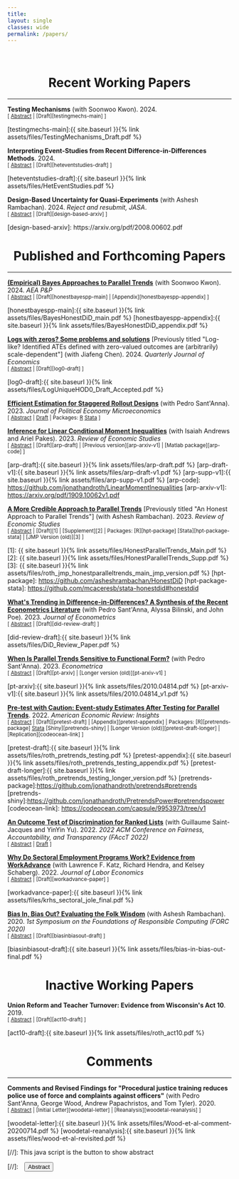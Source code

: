 ```yaml
---
title: 
layout: single
classes: wide
permalink: /papers/
---
```

<br/> 

<!-- Google Tag Manager (noscript) -->
<noscript><iframe src="https://www.googletagmanager.com/ns.html?id=GTM-PNS829G"
height="0" width="0" style="display:none;visibility:hidden"></iframe></noscript>
<!-- End Google Tag Manager (noscript) -->

# <center> Recent Working Papers </center>
- - -

**Testing Mechanisms** (with Soonwoo Kwon). 2024. <br/>
<small>[ <a href="#/" onclick="visib('testingmechs')">Abstract</a> | [Draft][testingmechs-main] ] </small>

<div id="testingmechs" style="display: none; text-align: justify; line-height: 1.2" ><small>

 Economists are often interested in the mechanisms by which a particular treatment affects an outcome. This paper develops tests for the "sharp null of full mediation" that the treatment <em>D</em> operates on the outcome <em>Y</em> only through a particular conjectured mechanism (or set of mechanisms) <em>M</em>. A key observation is that if <em>D</em> is randomly assigned and has a monotone effect on <em>M</em>, then <em>D</em> is a valid instrumental variable for the local average treatment effect (LATE) of <em>M</em> on <em>Y</em>. Existing tools for testing the validity of the LATE assumptions can thus be used to test the sharp null of full mediation when <em>M</em> and <em>D</em> are binary. We develop a more general framework that allows one to test whether the effect of <em>D</em> on <em>Y</em> is fully explained by a potentially multi-valued and multi-dimensional set of mechanisms <em>M</em>, allowing for relaxations of the monotonicity assumption. We further provide methods for lower-bounding the size of the alternative mechanisms when the sharp null is rejected. An advantage of our approach relative to existing tools for mediation analysis is that it does not require stringent assumptions about how <em>M</em> is assigned; on the other hand, our approach helps to answer different questions than traditional mediation analysis by focusing on the sharp null rather than estimating average direct and indirect effects. We illustrate the usefulness of the testable implications in two empirical applications.



</small><br><br/></div>
[testingmechs-main]:{{ site.baseurl }}{% link assets/files/TestingMechanisms_Draft.pdf %}


**Interpreting Event-Studies from Recent Difference-in-Differences Methods**. 2024. <br/>
<small>[ <a href="#/" onclick="visib('heteventstudies')">Abstract</a> | [Draft][heteventstudies-draft] ] </small>

<div id="heteventstudies" style="display: none; text-align: justify; line-height: 1.2" ><small>


This note discusses the interpretation of event-study plots produced by recent difference-in-differences methods. I show that even when specialized to the case of non-staggered treatment timing, the default plots produced by software for three of the most popular recent methods (de Chaisemartin and D’Haultfœuille, 2020; Callaway and SantAnna, 
2021; Borusyak, Jaravel and Spiess, 2024) do not match those of traditional two-way fixed effects (TWFE) event-studies: the new methods may show a kink or jump at the time of treatment even when the TWFE event-study shows a straight line. This difference stems from the fact that the new methods construct the pre-treatment coefficients asymmetrically from the post-treatment coefficients. As a result, visual heuristics for analyzing TWFE event-study plots should not be immediately applied to those from these methods. I conclude with practical recommendations for constructing and interpreting event-study plots when using these methods.

</small><br><br/></div>
[heteventstudies-draft]:{{ site.baseurl }}{% link assets/files/HetEventStudies.pdf %}



**Design-Based Uncertainty for Quasi-Experiments** (with Ashesh Rambachan). 2024. *Reject and resubmit, JASA*. <br/>
<small>[ <a href="#/" onclick="visib('design-based')">Abstract</a> | [Draft][design-based-arxiv] ] </small>

<div id="design-based" style="display: none; text-align: justify; line-height: 1.2" ><small>
This paper develops a finite-population, design-based theory of uncertainty for studying quasi-experimental settings in the social sciences. In our framework, treatment is determined by stochastic idiosyncratic factors, but individuals may differ in their probability of receiving treatment in ways unknown to the researcher, thus allowing for rich selection into treatment. We derive formulas for the bias of common estimators (including difference-in-means and difference-in-differences), and provide conditions under which they are unbiased for an interpretable causal estimand (e.g. analogs to the ATE or ATT). We further show that when the finite population is large, conventional standard errors are valid but typically conservative for the variance of the estimator over the randomization distribution. An interesting feature of our framework is that conventional standard errors tend to become more conservative when treatment probabilities vary more across units, i.e. when there is more selection into treatment. This conservativeness can (at least partially) mitigate undercoverage of conventional confidence intervals when the estimator is biased because of selection. Our results also have implications for the appropriate level to cluster standard errors, and for the analysis of linear covariate adjustment and instrumental variables in quasi-experimental settings.
</small><br><br/></div>
[design-based-arxiv]: https://arxiv.org/pdf/2008.00602.pdf



# <center> Published and Forthcoming Papers </center>
- - -

[**(Empirical) Bayes Approaches to Parallel Trends**](https://www.aeaweb.org/articles?id=10.1257/pandp.20241048) (with Soonwoo Kwon). 2024. *AEA P&P* <br/>
<small>[ <a href="#/" onclick="visib('honestbayespp')">Abstract</a> | [Draft][honestbayespp-main] | [Appendix][honestbayespp-appendix] ] </small>

<div id="honestbayespp" style="display: none; text-align: justify; line-height: 1.2" ><small>

We consider Bayes and Empirical Bayes (EB) approaches for dealing with violations of parallel trends. In the Bayes approach, the researcher specifies a prior over both the pre-treatment violations of parallel trends $\delta_{pre}$ and the post-treatment violations $\delta_{post}$. The researcher then updates their posterior about the post-treatment bias $\delta_{post}$ given an estimate of the pre-trends $\delta_{pre}$. This allows them to form posterior means and credible sets for the treatment effect of interest, $\tau_{post}$. In the EB approach, the prior on the violations of parallel trends is learned from the pre-treatment observations. We illustrate these approaches in two empirical applications.



</small><br><br/></div>
[honestbayespp-main]:{{ site.baseurl }}{% link assets/files/BayesHonestDiD_main.pdf %}
[honestbayespp-appendix]:{{ site.baseurl }}{% link assets/files/BayesHonestDiD_appendix.pdf %}


**[Logs with zeros? Some problems and solutions](https://academic.oup.com/qje/article/139/2/891/7473710?utm_source=etoc&utm_campaign=qje&utm_medium=email)** 
[Previously titled "Log-like? Identified ATEs defined with zero-valued outcomes are (arbitrarily) scale-dependent"] (with Jiafeng Chen). 2024. *Quarterly Journal of Economics* <br/>
<small>[ <a href="#/" onclick="visib('log0')">Abstract</a> | [Draft][log0-draft] ] </small>

<div id="log0" style="display: none; text-align: justify; line-height: 1.2" ><small>
When studying an outcome Y that is weakly-positive but can equal zero (e.g., earnings), researchers frequently estimate an average treatment effect (ATE) for a "log-like" transformation that behaves like log(Y) for large Y but is defined at zero (e.g., log(1+Y), arcsinh(Y)). We argue that ATEs for log-like transformations should not be interpreted as approximating percentage effects, since unlike a percentage, they depend on the units of the outcome. In fact, we show that if the treatment affects the extensive margin, one can obtain a treatment effect of any magnitude simply by re-scaling the units of Y before taking the log-like transformation. This arbitrary unit-dependence arises because an individual-level percentage effect is not well-defined for individuals whose outcome changes from zero to non-zero when receiving treatment, and the units of the outcome implicitly determine how much weight the ATE for a log-like transformation places on the extensive margin. We further establish a trilemma: when the outcome can equal zero, there is no treatment effect parameter that is an average of individual-level treatment effects, unit-invariant, and point-identified. We discuss several alternative approaches that may be sensible in settings with an intensive and extensive margin, including (i) expressing the ATE in levels as a percentage (e.g., using Poisson regression), (ii) explicitly calibrating the value placed on the intensive and extensive margins, and (iii) estimating separate effects for the two margins (e.g., using Lee bounds). We illustrate these approaches in three empirical applications.
</small><br><br/></div>

[log0-draft]:{{ site.baseurl }}{% link assets/files/LogUniqueHOD0_Draft_Accepted.pdf %}

**[Efficient Estimation for Staggered Rollout Designs](https://www.journals.uchicago.edu/doi/abs/10.1086/726581)** (with Pedro Sant'Anna). 2023.
*Journal of Political Economy Microeconomics*
<br/>
<small>[ <a href="#/" onclick="visib('staggeredefficient')">Abstract</a> | [Draft][staggeredefficient-arxiv] | Packages: [R][staggeredefficient-package] [Stata][staggeredefficient-stata-package] ]</small>

<div id="staggeredefficient" style="display: none; text-align: justify; line-height: 1.2" ><small>
We study estimation of causal effects in staggered rollout designs, i.e. settings where there is staggered treatment adoption and the timing of treatment is as-good-as randomly assigned. We derive the most efficient estimator in a class of estimators that nests several popular generalized difference-in-differences methods. A feasible plug-in version of the efficient estimator is asymptotically unbiased with efficiency (weakly) dominating that of existing approaches. We provide both t-based and permutation-test-based methods for inference. In an application to a training program for police officers, confidence intervals for the proposed estimator are as much as eight times shorter than for existing approaches.
</small><br><br/></div>

[staggeredefficient-arxiv]: https://arxiv.org/pdf/2102.01291.pdf
[staggeredefficient-package]: https://github.com/jonathandroth/staggered
[staggeredefficient-stata-package]: https://github.com/mcaceresb/stata-staggered



**[Inference for Linear Conditional Moment Inequalities](https://academic.oup.com/restud/advance-article/doi/10.1093/restud/rdad004/6994475)** (with Isaiah Andrews and Ariel Pakes). 2023.
*Review of Economic Studies*
<br/>
<small>[ <a href="#/" onclick="visib('arp')">Abstract</a> | [Draft][arp-draft] |  [Previous version][arp-arxiv-v1] | [Matlab package][arp-code]    ] </small>

<div id="arp" style="display: none; text-align: justify; line-height: 1.2" ><small>
We show that moment inequalities in a wide variety of economic applications have a particular linear conditional structure. We use this structure to construct uniformly valid confidence sets that remain computationally tractable even in settings with nuisance parameters. We first introduce least favorable critical values which deliver non-conservative tests if all moments are binding. Next, we introduce a novel conditional inference approach which ensures a strong form of insensitivity to slack moments. Our recommended approach is a hybrid technique which combines desirable aspects of the least favorable and conditional methods. The hybrid approach performs well in simulations calibrated to Wollmann (2018), with favorable power and computational time comparisons relative to existing alternatives.
</small><br><br/></div>

[arp-draft]:{{ site.baseurl }}{% link assets/files/arp-draft.pdf %}
[arp-draft-v1]:{{ site.baseurl }}{% link assets/files/arp-draft-v1.pdf %}
[arp-supp-v1]:{{ site.baseurl }}{% link assets/files/arp-supp-v1.pdf %}
[arp-code]: https://github.com/jonathandroth/LinearMomentInequalities
[arp-arxiv-v1]: https://arxiv.org/pdf/1909.10062v1.pdf


**[A More Credible Approach to Parallel Trends](https://doi.org/10.1093/restud/rdad018)** 
[Previously titled "An Honest Approach to Parallel Trends"] (with Ashesh Rambachan). 2023.
*Review of Economic Studies*
<br/>
<small>[ <a href="#/" onclick="visib('hpt')">Abstract</a> | [Draft][1] | [Supplement][2] | Packages: [R][hpt-package] [Stata][hpt-package-stata] | [JMP Version (old)][3] ] </small>

<div id="hpt" style="display: none; text-align: justify; line-height: 1.2" ><small>
This paper proposes tools for robust inference in difference-in-differences and event-study designs where the parallel trends assumption may be violated. Instead of requiring that parallel trends holds exactly, we impose restrictions on how different the post-treatment violations of parallel trends can be from the pre-treatment differences in trends ("pre-trends"). The causal parameter of interest is partially identified under these restrictions. We introduce two approaches that guarantee uniformly valid inference under the imposed restrictions, and we derive novel results showing that they have desirable power properties in our context. We illustrate how economic knowledge can inform the restrictions on the possible violations of parallel trends in two economic applications. We also highlight how our approach can be used to conduct sensitivity analyses showing what causal conclusions can be drawn under various restrictions on the possible violations of the parallel trends assumption.
</small><br><br/></div>

[1]: {{ site.baseurl }}{% link assets/files/HonestParallelTrends_Main.pdf %}
[2]: {{ site.baseurl }}{% link assets/files/HonestParallelTrends_Supp.pdf %}
[3]: {{ site.baseurl }}{% link assets/files/roth_jmp_honestparalleltrends_main_jmp_version.pdf %}
[hpt-package]: https://github.com/asheshrambachan/HonestDiD
[hpt-package-stata]: https://github.com/mcaceresb/stata-honestdid#honestdid



**[What's Trending in Difference-in-Differences? A Synthesis of the Recent Econometrics Literature](https://www.sciencedirect.com/science/article/pii/S0304407623001318)** (with Pedro Sant'Anna, Alyssa Bilinski, and John Poe). 2023. *Journal of Econometrics*
<br/>
<small>[ <a href="#/" onclick="visib('did-review')">Abstract</a> | [Draft][did-review-draft] ] </small>

<div id="did-review" style="display: none; text-align: justify; line-height: 1.2" ><small>
This paper synthesizes recent advances in the econometrics of difference-in-differences (DiD) and provides concrete recommendations for practitioners. We begin by articulating a simple set of "canonical" assumptions under which the econometrics of DiD are well-understood. We then argue that recent advances in DiD methods can be broadly classified as relaxing some components of the canonical DiD setup, with a focus on (i) multiple periods and variation in treatment timing, (ii) potential violations of parallel trends, or (iii) alternative frameworks for inference. Our discussion highlights the different ways that the DiD literature has advanced beyond the canonical model, and helps to clarify when each of the papers will be relevant for empirical work. We conclude by discussing some promising areas for future research.
</small><br><br/></div>

[did-review-draft]:{{ site.baseurl }}{% link assets/files/DiD_Review_Paper.pdf %}





**[When Is Parallel Trends Sensitive to Functional Form?](https://www.econometricsociety.org/publications/econometrica/2023/03/01/When-Is-Parallel-Trends-Sensitive-to-Functional-Form)** (with Pedro Sant'Anna). 2023.
*Econometrica*
<br/>
<small>[ <a href="#/" onclick="visib('ptinvariance')">Abstract</a> | [Draft][pt-arxiv] | [Longer version (old)][pt-arxiv-v1] ] </small>

<div id="ptinvariance" style="display: none; text-align: justify; line-height: 1.2" ><small>
This paper assesses when the validity of difference-in-differences depends on functional form. We provide a novel characterization: the parallel trends assumption holds under all strictly monotonic transformations of the outcome if and only if a stronger "parallel trends"-type condition holds for the cumulative distribution function of untreated potential outcomes. This condition for parallel trends to be insensitive to functional form is satisfied if and essentially only if the population can be partitioned into a subgroup for which treatment is effectively randomly assigned and a remaining subgroup for which the distribution of untreated potential outcomes is stable over time. These conditions have testable implications, and we introduce falsification tests for the null that parallel trends is insensitive to functional form.
</small><br><br/></div>

[pt-arxiv]:{{ site.baseurl }}{% link assets/files/2010.04814.pdf %}
[pt-arxiv-v1]:{{ site.baseurl }}{% link assets/files/2010.04814_v1.pdf %}



**[Pre-test with Caution: Event-study Estimates After Testing for Parallel Trends](https://pubs.aeaweb.org/doi/pdfplus/10.1257/aeri.20210236)**. 2022. *American Economic Review: Insights*
<br/>
<small>[ <a href="#/" onclick="visib('pretest')">Abstract</a> | [Draft][pretest-draft] | [Appendix][pretest-appendix] | Packages: [R][pretrends-package] [Stata](https://github.com/mcaceresb/stata-pretrends#pretrends) [Shiny][pretrends-shiny] | [Longer Version (old)][pretest-draft-longer] | [Replication][codeocean-link] ] </small>

<div id="pretest" style="display: none; text-align: justify; line-height: 1.2" ><small>
This paper discusses two important limitations of the common practice of testing for pre-existing differences in trends (''pre-trends'') when using difference-in-differences and related methods. First, conventional pre-trends tests may have low power. Second, conditioning the analysis on the result of a pre-test can distort estimation and inference, potentially exacerbating the bias of point estimates and undercoverage of confidence intervals. I analyze these issues both in theory and in simulations calibrated to a survey of recent papers in leading economics journals, which suggest that these limitations are important in practice.  I conclude with practical recommendations for mitigating these issues.
</small><br><br/></div>

[pretest-draft]:{{ site.baseurl }}{% link assets/files/roth_pretrends_testing.pdf %}
[pretest-appendix]:{{ site.baseurl }}{% link assets/files/roth_pretrends_testing_appendix.pdf %}
[pretest-draft-longer]:{{ site.baseurl }}{% link assets/files/roth_pretrends_testing_longer_version.pdf %}
[pretrends-package]:https://github.com/jonathandroth/pretrends#pretrends
[pretrends-shiny]:https://github.com/jonathandroth/PretrendsPower#pretrendspower
[codeocean-link]: https://codeocean.com/capsule/9953973/tree/v1


**[An Outcome Test of Discrimination for Ranked Lists](https://dl.acm.org/doi/10.1145/3531146.3533102)** (with Guillaume Saint-Jacques and YinYin Yu). 2022. *2022 ACM Conference on Fairness, Accountability, and Transparency (FAccT 2022)*
<br/>
<small>[ <a href="#/" onclick="visib('outcometest')">Abstract</a> | [Draft][outcometest-draft] ] </small>

<div id="outcometest" style="display: none; text-align: justify; line-height: 1.2" ><small>
This paper extends Becker (1957)'s outcome test of discrimination to settings where a (human or algorithmic) decision-maker produces a ranked list of candidates. Ranked lists are particularly relevant in the context of online platforms that produce search results or feeds, and also arise when human decisionmakers express ordinal preferences over a list of candidates. We show that non-discrimination implies a system of moment inequalities, which intuitively impose that one cannot permute the position of a lower-ranked candidate from one group with a higher-ranked candidate from a second group and systematically improve the objective. Moreover, we show that that these moment inequalities are the \textit{only} testable implications of non-discrimination when the auditor observes only outcomes and group membership by rank. We show how to statistically test the implied inequalities, and validate our approach in an application using data from LinkedIn.
</small><br><br/></div>

[outcometest-draft]: https://facctconference.org/static/pdfs_2022/facct22-29.pdf



**[Why Do Sectoral Employment Programs Work? Evidence from WorkAdvance](https://www.journals.uchicago.edu/doi/abs/10.1086/717932)** (with Lawrence F. Katz, Richard Hendra, and Kelsey Schaberg).  2022. *Journal of Labor Economics*
<br/>
<small>[ <a href="#/" onclick="visib('workadvance')">Abstract</a> | [Draft][workadvance-paper] ] </small>

<div id="workadvance" style="display: none; text-align: justify; line-height: 1.2" ><small>
This paper examines the evidence from randomized evaluations of sector-focused training programs that target low-wage workers and combine upfront screening, occupational and soft skills training, and wraparound services.  The programs generate substantial and persistent earnings gains (12 to 34 percent) following training. Theoretical mechanisms for program impacts are explored for the WorkAdvance demonstration. Earnings gains are generated by getting participants into higher-wage jobs in higher-earning industries and occupations not just by raising employment. Training in transferable and certifiable skills (likely under-provided from poaching concerns) and reductions of employment barriers to high-wage sectors for non-traditional workers appear to play key roles.
</small><br><br/></div>

[workadvance-paper]:{{ site.baseurl }}{% link assets/files/krhs_sectoral_jole_final.pdf %}

**[Bias In, Bias Out? Evaluating the Folk Wisdom](https://drops.dagstuhl.de/opus/volltexte/2020/12022/pdf/LIPIcs-FORC-2020-6.pdf)** (with Ashesh Rambachan). 2020. *1st Symposium on the Foundations of Responsible Computing (FORC 2020)*
<br/>
<small>[ <a href="#/" onclick="visib('biasinbiasout')">Abstract</a> | [Draft][biasinbiasout-draft] ] </small>

<div id="biasinbiasout" style="display: none; text-align: justify; line-height: 1.2" ><small>
We evaluate the folk wisdom that algorithmic decision rules trained on data produced by biased human decision-makers necessarily reflect this bias. We consider a setting where training labels are only generated if a biased decision-maker takes a particular action, and so "biased" training data arise due to discriminatory selection into the training data. In our baseline model, the more biased the decision-maker is against a group, the more the algorithmic decision rule favors that group. We refer to this phenomenon as bias reversal. We then clarify the conditions that give rise to bias reversal. Whether a prediction algorithm reverses or inherits bias depends critically on how the decision-maker affects the training data as well as the label used in training. We illustrate our main theoretical results in a simulation study applied to the New York City Stop, Question and Frisk dataset.
</small><br><br/></div>

[biasinbiasout-draft]:{{ site.baseurl }}{% link assets/files/bias-in-bias-out-final.pdf %}

# <center> Inactive Working Papers </center>


**Union Reform and Teacher Turnover: Evidence from Wisconsin's Act 10**. 2019.
<br/>
<small>[ <a href="#/" onclick="visib('act10')">Abstract</a> | [Draft][act10-draft] ] </small>

<div id="act10" style="display: none; text-align: justify; line-height: 1.2" ><small>
This paper studies teacher attrition in Wisconsin following Act 10, a policy change which severely weakened teachers’ unions and capped wage growth for teachers. I document a sharp short-run increase in teacher turnover after the Act was passed, driven almost entirely by teachers over the minimum retirement age of 55, whose turnover rate doubled from 17 to 35 percent. Such teachers faced strong incentives to retire before the end of pre-existing collective bargaining agreements in order to secure collectively-bargained retirement benefits (e.g. healthcare), which no longer fell under the scope of collective bargaining after the Act. I find much more modest long-run increases in teacher turnover, consistent with previous estimates of labor supply elasticities. I then attempt to evaluate the effect of the wave of retirements following Act 10 on education quality using grade-level value-added metrics. I find suggestive evidence that student academic performance increased in grades with teachers who retired following the reform, and I obtain similar results when instrumenting for retirement using the pre-existing age distribution of teachers. Differences in value-added between retirees and their replacements can potentially explain some, but not all, of the observed academic improvements.
</small><br><br/></div>

[act10-draft]:{{ site.baseurl }}{% link assets/files/roth_act10.pdf %}



# <center> Comments </center>
- - -
**Comments and Revised Findings for "Procedural justice training reduces police use of force and complaints against officers"** (with Pedro Sant'Anna, George Wood, Andrew Papachristos, and Tom Tyler). 2020.
<br/>
<small>[ <a href="#/" onclick="visib('woodetal')">Abstract</a> | [Initial Letter][woodetal-letter] | [Reanalysis][woodetal-reanalysis] ] </small>

<div id="woodetal" style="display: none; text-align: justify; line-height: 1.2" ><small>
Pedro Sant'Anna and I discovered a statistical error in a recent PNAS paper by Wood, Papachristos, and Tyler that led to spuriously large estimates of the effect of a procedural justice training for police officers. Below are links to our initial letter to the authors detailing the problem and to a re-analysis co-authored with the original authors that corrects the statistical error.
</small><br><br/></div>

[woodetal-letter]:{{ site.baseurl }}{% link assets/files/Wood-et-al-comment-20200714.pdf %}
[woodetal-reanalysis]:{{ site.baseurl }}{% link assets/files/wood-et-al-revisited.pdf %}


[//]: This java script is the button to show abstract
<script>
 function visib(id) {
  var x = document.getElementById(id);
  if (x.style.display === "block") {
    x.style.display = "none";
  } else {
    x.style.display = "block";
  }
}
</script>

[//]:&emsp;<button onclick="visib('polariz')" class="btn btn--inverse btn--small">Abstract</button>
